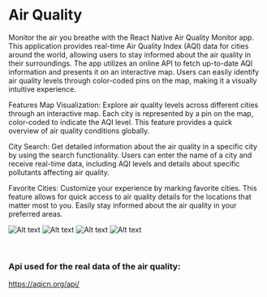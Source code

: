 # Air Quality

Monitor the air you breathe with the React Native Air Quality Monitor app. This application provides real-time Air Quality Index (AQI) data for cities around the world, allowing users to stay informed about the air quality in their surroundings. The app utilizes an online API to fetch up-to-date AQI information and presents it on an interactive map. Users can easily identify air quality levels through color-coded pins on the map, making it a visually intuitive experience.

Features
Map Visualization: Explore air quality levels across different cities through an interactive map. Each city is represented by a pin on the map, color-coded to indicate the AQI level. This feature provides a quick overview of air quality conditions globally.

City Search: Get detailed information about the air quality in a specific city by using the search functionality. Users can enter the name of a city and receive real-time data, including AQI levels and details about specific pollutants affecting air quality.

Favorite Cities: Customize your experience by marking favorite cities. This feature allows for quick access to air quality details for the locations that matter most to you. Easily stay informed about the air quality in your preferred areas.

![Alt text](Screenshot_20231126-205101_Expo%20Go.jpg)
![Alt text](Screenshot_20231126-205202_Expo%20Go.jpg)
![Alt text](Screenshot_20231126-205331_Expo%20Go.jpg)
![Alt text](Screenshot_20231126-205341_Expo%20Go.jpg)

<br>

### Api used for the real data of the air quality:
https://aqicn.org/api/